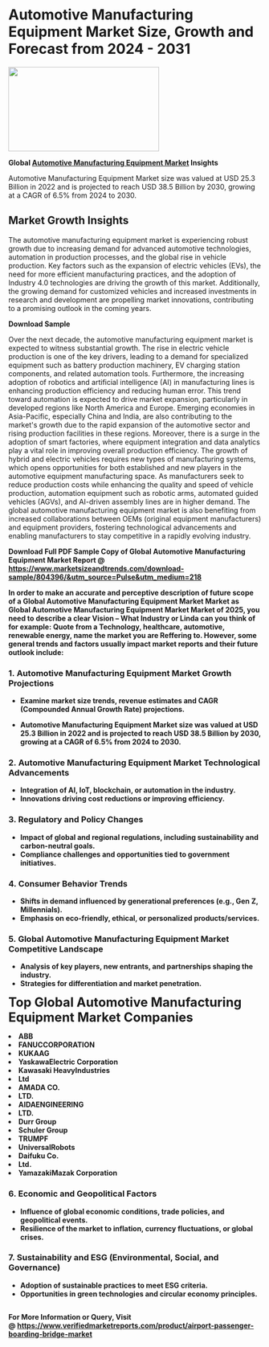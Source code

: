<H1>Automotive Manufacturing Equipment Market Size, Growth and Forecast from 2024 - 2031</H1><img class="aligncenter size-medium wp-image-584254" src="https://thirdeyenews.in/wp-content/uploads/2024/09/Global-Market-Research-300x168.jpeg" alt="" width="300" height="168" /><p><strong>Global&nbsp;<a href="https://www.marketsizeandtrends.com/download-sample/804396/&amp;utm_source=Pulse&amp;utm_medium=218">Automotive Manufacturing Equipment Market</a> Insights</strong></p><p>Automotive Manufacturing Equipment Market size was valued at USD 25.3 Billion in 2022 and is projected to reach USD 38.5 Billion by 2030, growing at a CAGR of 6.5% from 2024 to 2030.</p><p><h2>Market Growth Insights</h2> <p>The automotive manufacturing equipment market is experiencing robust growth due to increasing demand for advanced automotive technologies, automation in production processes, and the global rise in vehicle production. Key factors such as the expansion of electric vehicles (EVs), the need for more efficient manufacturing practices, and the adoption of Industry 4.0 technologies are driving the growth of this market. Additionally, the growing demand for customized vehicles and increased investments in research and development are propelling market innovations, contributing to a promising outlook in the coming years.</p> <p><strong>Download Sample</strong></p> <p>Over the next decade, the automotive manufacturing equipment market is expected to witness substantial growth. The rise in electric vehicle production is one of the key drivers, leading to a demand for specialized equipment such as battery production machinery, EV charging station components, and related automation tools. Furthermore, the increasing adoption of robotics and artificial intelligence (AI) in manufacturing lines is enhancing production efficiency and reducing human error. This trend toward automation is expected to drive market expansion, particularly in developed regions like North America and Europe. Emerging economies in Asia-Pacific, especially China and India, are also contributing to the market's growth due to the rapid expansion of the automotive sector and rising production facilities in these regions. Moreover, there is a surge in the adoption of smart factories, where equipment integration and data analytics play a vital role in improving overall production efficiency. The growth of hybrid and electric vehicles requires new types of manufacturing systems, which opens opportunities for both established and new players in the automotive equipment manufacturing space. As manufacturers seek to reduce production costs while enhancing the quality and speed of vehicle production, automation equipment such as robotic arms, automated guided vehicles (AGVs), and AI-driven assembly lines are in higher demand. The global automotive manufacturing equipment market is also benefiting from increased collaborations between OEMs (original equipment manufacturers) and equipment providers, fostering technological advancements and enabling manufacturers to stay competitive in a rapidly evolving industry.</p> <p><strong></p><p><span class=""><strong>Download Full PDF Sample Copy of Global Automotive Manufacturing Equipment Market Report</strong> @ <a href="https://www.marketsizeandtrends.com/download-sample/804396/&amp;utm_source=Pulse&amp;utm_medium=218" target="_blank">https://www.marketsizeandtrends.com/download-sample/804396/&amp;utm_source=Pulse&amp;utm_medium=218</a></span></p><p>In order to make an accurate and perceptive description of future scope of a Global&nbsp;Automotive Manufacturing Equipment Market Market as Global&nbsp;Automotive Manufacturing Equipment Market Market of 2025, you need to describe a clear Vision &ndash; What Industry or Linda can you think of for example: Quote from a Technology, healthcare, automotive, renewable energy, name the market you are Reffering to. However, some general trends and factors usually impact market reports and their future outlook include:</p><h3>1.&nbsp;<strong>Automotive Manufacturing Equipment Market Growth Projections</strong></h3><ul><li>Examine market size trends, revenue estimates and CAGR (Compounded Annual Growth Rate) projections.</li><li><p>Automotive Manufacturing Equipment Market size was valued at USD 25.3 Billion in 2022 and is projected to reach USD 38.5 Billion by 2030, growing at a CAGR of 6.5% from 2024 to 2030.</p></li></ul><h3>2.&nbsp;<strong>Automotive Manufacturing Equipment Market Technological Advancements</strong></h3><ul><li>Integration of AI, IoT, blockchain, or automation in the industry.</li><li>Innovations driving cost reductions or improving efficiency.</li></ul><h3>3.&nbsp;<strong>Regulatory and Policy Changes</strong></h3><ul><li>Impact of global and regional regulations, including sustainability and carbon-neutral goals.</li><li>Compliance challenges and opportunities tied to government initiatives.</li></ul><h3>4.&nbsp;<strong>Consumer Behavior Trends</strong></h3><ul><li>Shifts in demand influenced by generational preferences (e.g., Gen Z, Millennials).</li><li>Emphasis on eco-friendly, ethical, or personalized products/services.</li></ul><h3>5.&nbsp;<strong>Global Automotive Manufacturing Equipment Market Competitive Landscape</strong></h3><ul><li>Analysis of key players, new entrants, and partnerships shaping the industry.</li><li>Strategies for differentiation and market penetration.</li></ul><p data-pm-slice="1 1 []"><span style="color: inherit; font-family: inherit; font-size: 25px;">Top Global Automotive Manufacturing Equipment Market Companies</span></p><div class="" data-test-id=""><p><li>ABB</li><li> FANUCCORPORATION</li><li> KUKAAG</li><li> YaskawaElectric Corporation</li><li> Kawasaki HeavyIndustries</li><li> Ltd</li><li> AMADA CO.</li><li>LTD.</li><li> AIDAENGINEERING</li><li>LTD.</li><li> Durr Group</li><li> Schuler Group</li><li> TRUMPF</li><li> UniversalRobots</li><li> Daifuku Co.</li><li>Ltd.</li><li> YamazakiMazak Corporation</li></p></div><h3>6.&nbsp;<strong>Economic and Geopolitical Factors</strong></h3><ul><li>Influence of global economic conditions, trade policies, and geopolitical events.</li><li>Resilience of the market to inflation, currency fluctuations, or global crises.</li></ul><h3>7.&nbsp;<strong>Sustainability and ESG (Environmental, Social, and Governance)</strong></h3><ul><li>Adoption of sustainable practices to meet ESG criteria.</li><li>Opportunities in green technologies and circular economy principles.</li></ul><h2><strong style="font-size: 14px;">For More Information or Query, Visit @&nbsp;</strong><a style="background-color: #ffffff; font-size: 14px;" href="https://www.marketsizeandtrends.com/report/automotive-manufacturing-equipment-market/" target="_blank">https://www.verifiedmarketreports.com/product/airport-passenger-boarding-bridge-market</a></h2>
